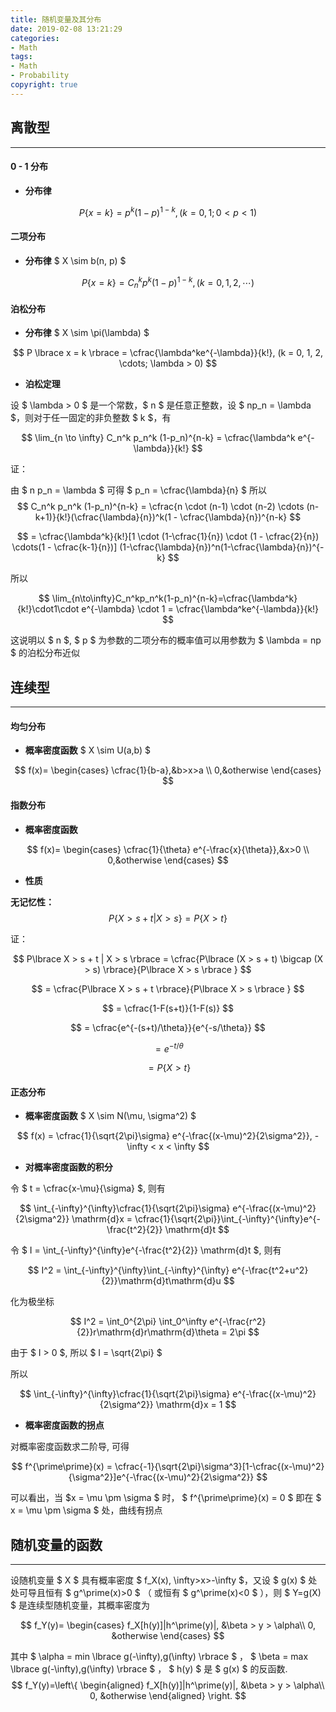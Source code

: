 ```yaml
---
title: 随机变量及其分布
date: 2019-02-08 13:21:29
categories:
- Math
tags:
- Math
- Probability
copyright: true
---
```


## 离散型

***

#### 0 - 1 分布

* **分布律**

$$ P \lbrace x = k \rbrace = p^k (1-p)^{1-k}, (k = 0, 1; 0 < p < 1)$$

#### 二项分布

* **分布律** $ X \sim b(n, p) $

$$ P \lbrace x = k \rbrace = C_n^k p^k(1-p)^{1-k}, (k = 0, 1, 2, \cdots) $$

<!-- more -->

#### 泊松分布

* **分布律** $ X \sim \pi(\lambda) $

$$ P \lbrace x = k \rbrace = \cfrac{\lambda^ke^{-\lambda}}{k!}, (k = 0, 1, 2, \cdots; \lambda > 0) $$

* **泊松定理**

设 $ \lambda > 0 $ 是一个常数，$ n $ 是任意正整数，设 $ np_n = \lambda $，则对于任一固定的非负整数 $ k $，有

$$ \lim_{n \to \infty} C_n^k p_n^k (1-p_n)^{n-k} = \cfrac{\lambda^k e^{-\lambda}}{k!} $$

证：

由 $ n p_n = \lambda $ 可得 $ p_n = \cfrac{\lambda}{n} $
所以
$$
C_n^k p_n^k (1-p_n)^{n-k}  = \cfrac{n \cdot (n-1) \cdot (n-2) \cdots (n-k+1)}{k!}(\cfrac{\lambda}{n})^k(1 - \cfrac{\lambda}{n})^{n-k}
$$

$$
= \cfrac{\lambda^k}{k!}[1 \cdot (1-\cfrac{1}{n}) \cdot (1 - \cfrac{2}{n}) \cdots(1 - \cfrac{k-1}{n})] (1-\cfrac{\lambda}{n})^n(1-\cfrac{\lambda}{n})^{-k}
$$

所以

$$
\lim_{n\to\infty}C_n^kp_n^k(1-p_n)^{n-k}=\cfrac{\lambda^k}{k!}\cdot1\cdot e^{-\lambda} \cdot 1 = \cfrac{\lambda^ke^{-\lambda}}{k!}
$$

这说明以 $ n $, $ p $ 为参数的二项分布的概率值可以用参数为 $ \lambda = np $ 的泊松分布近似

## 连续型

***

#### 均匀分布

* **概率密度函数** $ X \sim U(a,b) $

$$
f(x)=
\begin{cases}
\cfrac{1}{b-a},&b>x>a \\
0,&otherwise
\end{cases}
$$

#### 指数分布

* **概率密度函数**

$$
f(x)=
\begin{cases}
\cfrac{1}{\theta} e^{-\frac{x}{\theta}},&x>0 \\
0,&otherwise
\end{cases}
$$

* **性质**

**无记忆性：**
$$
P\lbrace X > s + t | X > s \rbrace = P\lbrace X > t \rbrace
$$

证：

$$
P\lbrace X > s + t | X > s \rbrace = \cfrac{P\lbrace (X > s + t) \bigcap (X > s) \rbrace}{P\lbrace X > s \rbrace }
$$

$$
= \cfrac{P\lbrace X > s + t \rbrace}{P\lbrace X > s \rbrace }
$$

$$
= \cfrac{1-F(s+t)}{1-F(s)}
$$

$$
= \cfrac{e^{-(s+t)/\theta}}{e^{-s/\theta}}
$$

$$
= e^{-t/\theta}
$$

$$
= P\lbrace X > t \rbrace
$$

#### 正态分布

* **概率密度函数** $ X \sim N(\mu, \sigma^2) $

$$
f(x) = \cfrac{1}{\sqrt{2\pi}\sigma} e^{-\frac{(x-\mu)^2}{2\sigma^2}}, -\infty < x < \infty
$$

* **对概率密度函数的积分**

令 $ t = \cfrac{x-\mu}{\sigma} $, 则有

$$
\int_{-\infty}^{\infty}\cfrac{1}{\sqrt{2\pi}\sigma} e^{-\frac{(x-\mu)^2}{2\sigma^2}} \mathrm{d}x = \cfrac{1}{\sqrt{2\pi}}\int_{-\infty}^{\infty}e^{-\frac{t^2}{2}} \mathrm{d}t
$$

令 $ I =  \int_{-\infty}^{\infty}e^{-\frac{t^2}{2}} \mathrm{d}t $, 则有

$$
I^2 = \int_{-\infty}^{\infty}\int_{-\infty}^{\infty} e^{-\frac{t^2+u^2}{2}}\mathrm{d}t\mathrm{d}u
$$

化为极坐标

$$
I^2 = \int_0^{2\pi} \int_0^\infty e^{-\frac{r^2}{2}}r\mathrm{d}r\mathrm{d}\theta = 2\pi
$$

由于 $ I > 0 $, 所以 $ I = \sqrt{2\pi} $

所以

$$
\int_{-\infty}^{\infty}\cfrac{1}{\sqrt{2\pi}\sigma} e^{-\frac{(x-\mu)^2}{2\sigma^2}} \mathrm{d}x = 1
$$

* **概率密度函数的拐点**

对概率密度函数求二阶导, 可得

$$
f^{\prime\prime}(x) = \cfrac{-1}{\sqrt{2\pi}\sigma^3}[1-\cfrac{(x-\mu)^2}{\sigma^2}]e^{-\frac{(x-\mu)^2}{2\sigma^2}}
$$

可以看出，当 $x = \mu \pm \sigma $ 时， $ f^{\prime\prime}(x) = 0 $
即在 $ x = \mu \pm \sigma $ 处，曲线有拐点

## 随机变量的函数

***

设随机变量 $ X $ 具有概率密度 $ f_X(x), \infty>x>-\infty $，又设 $ g(x) $ 处处可导且恒有 $ g^\prime(x)>0 $ （ 或恒有 $ g^\prime(x)<0 $ ），则 $ Y=g(X) $ 是连续型随机变量，其概率密度为

$$
f_Y(y)=
\begin{cases}
f_X[h(y)]|h^\prime(y)|, &\beta > y > \alpha\\
0, &otherwise
\end{cases}
$$

其中 $ \alpha = min \lbrace g(-\infty),g(\infty) \rbrace $ ， $ \beta = max \lbrace g(-\infty),g(\infty) \rbrace $ ， $ h(y) $ 是 $ g(x) $ 的反函数.
$$
f_Y(y)=\left\{
\begin{aligned}
f_X[h(y)]|h^\prime(y)|, &\beta > y > \alpha\\
0, &otherwise
\end{aligned}
\right.
$$
